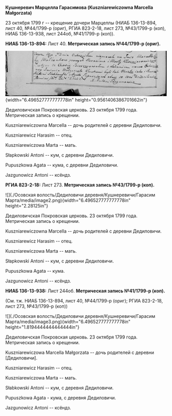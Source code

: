 **Кушнеревич Марцелла Гарасимова (Kuszniarewiczowna Marcella
Małgorzata)**

23 октября 1799 г -- крещение дочери Марцеллы (НИАБ 136-13-894, лист 40,
№44/1799-р (ориг), РГИА 823-2-18, лист 273, №43/1799-р (коп), НИАБ
136-13-938, лист 244об, №41/1799-р (коп)).

**НИАБ 136-13-894:** Лист 40. **Метрическая запись №44/1799-р (ориг).**

![](./media/2ffd6f79d62ce1b3491b6e84e2a53cfa127b02c4.png){width="6.496527777777778in"
height="0.9561406386701662in"}

Дедиловичская Покровская церковь. 23 октября 1799 года. Метрическая
запись о крещении.

Kuszniarewiczowna Marcella -- дочь родителей с деревни Дедиловичи.

Kuszniarewicz Harasim -- отец.

Kuszniarewiczowa Marta -- мать.

Słapkowski Antoni -- кум, с деревни Дедиловичи.

Pupuszkowa Agata -- кума, с деревни Дедиловичи.

Jazgunowicz Antoni -- ксёндз.

**РГИА 823-2-18:** Лист 273. **Метрическая запись №43/1799-р (коп).**

![](./Осовская волость/Дедиловичи деревня/Кушнеревичи/Гарасим Марта/media/image2.png){width="6.496527777777778in"
height="2.28125in"}

Дедиловичская Покровская церковь. 23 октября 1799 года. Метрическая
запись о крещении.

Kuszniarewiczowna Marcella -- дочь родителей с деревни Дедиловичи.

Kuszniarewicz Harasim -- отец.

Kuszniarewiczowa Marta -- мать.

Słapkowski Antoni -- кум, с деревни Дедиловичи.

Pupuszkowa Agata -- кума.

Jazgunowicz Antoni -- ксёндз.

**НИАБ 136-13-938:** Лист 244об. **Метрическая запись №41/1799-р
(коп).**

(См. тж. НИАБ 136-13-894, лист 40, №44/1799-р (ориг); РГИА 823-2-18,
лист 273, №43/1799-р (коп))

![](./Осовская волость/Дедиловичи деревня/Кушнеревичи/Гарасим Марта/media/image3.png){width="6.496527777777778in"
height="1.8194444444444444in"}

Дедиловичская Покровская церковь. 23 октября 1799 года. Метрическая
запись о крещении.

Kuszniarewiczowa Marcellа Małgorzata -- дочь родителей с деревни
\[Дедиловичи\].

Kuszniarewicz Harasim -- отец.

Kuszniarewiczowa Marta -- мать.

Słabkowski Antoni -- кум, с деревня Дедиловичи.

Pupuszkowa Agata - кума, с деревня Дедиловичи.

Jazgunowicz Antoni -- ксёндз.
